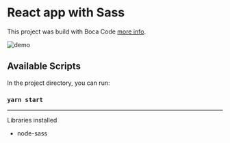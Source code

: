 # React app with Sass 

This project was build with Boca Code [more info](https://www.bocacode.com).


![demo](demo.gif)

## Available Scripts

In the project directory, you can run:

### `yarn start`

----- 
Libraries installed
- node-sass 

